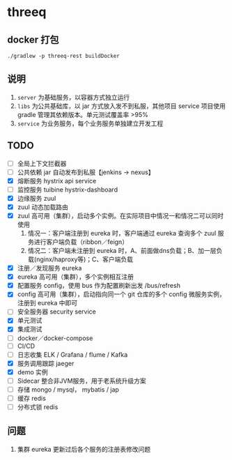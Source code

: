 # threeq

## docker 打包

```
./gradlew -p threeq-rest buildDocker
```

## 说明
1. `server` 为基础服务，以容器方式独立运行
2. `libs` 为公共基础库，以 jar 方式放入发不到私服，其他项目 service 项目使用 gradle 管理其依赖版本。单元测试覆盖率 >95%
3. `service` 为业务服务，每个业务服务单独建立开发工程 

## TODO

- [ ] 全局上下文拦截器
- [ ] 公共依赖 jar 自动发布到私服【jenkins -> nexus】 
- [x] 熔断服务 hystrix api service
- [ ] 监控服务 tuibine hystrix-dashboard
- [x] 边缘服务 zuul
- [x] zuul 动态加载路由
- [x] zuul 高可用（集群），启动多个实例。在实际项目中情况一和情况二可以同时使用
    1. 情况一：客户端注册到 eureka 时，客户端通过 eureka 查询多个 zuul 服务进行客户端负载（ribbon／feign）
    2. 情况二：客户端未注册到 eureka 时，A、前面做dns负载；B、加一层负载(nginx/haproxy等)；C、客户端负载
- [x] 注册／发现服务 eureka
- [x] eureka 高可用（集群），多个实例相互注册
- [x] 配置服务 config，使用 bus 作为配置刷新出发 /bus/refresh
- [x] config 高可用（集群），启动指向同一个 git 仓库的多个 config 微服务实例，注册到 eureka 中即可
- [ ] 安全服务器 security service
- [x] 单元测试
- [x] 集成测试
- [ ] docker／docker-compose
- [ ] CI/CD
- [ ] 日志收集 ELK / Grafana / flume / Kafka 
- [x] 服务调用跟踪 jaeger
- [x] demo 实例
- [ ] Sidecar 整合非JVM服务，用于老系统升级方案
- [ ] 存储 mongo / mysql， mybatis / jap
- [ ] 缓存 redis
- [ ] 分布式锁 redis

## 问题

1. 集群 eureka 更新过后各个服务的注册表修改问题